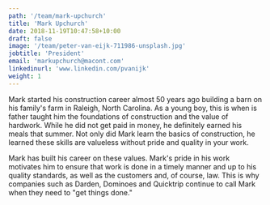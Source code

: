 ```yaml
---
path: '/team/mark-upchurch'
title: 'Mark Upchurch'
date: 2018-11-19T10:47:58+10:00
draft: false
image: '/team/peter-van-eijk-711986-unsplash.jpg'
jobtitle: 'President'
email: 'markupchurch@macont.com'
linkedinurl: 'www.linkedin.com/pvanijk'
weight: 1
---
```


Mark started his construction career almost 50 years ago building a barn on his family's farm in Raleigh, North Carolina. As a young boy, this is when is father taught him the foundations of construction and the value of hardwork. While he did not get paid in money, he definitely earned his meals that summer. Not only did Mark learn the basics of construction, he learned these skills are valueless without pride and quality in your work.

Mark has built his career on these values. Mark's pride in his work motivates him to ensure that work is done in a timely manner and up to his quality standards, as well as the customers and, of course, law. This is why companies such as Darden, Dominoes and Quicktrip continue to call Mark when they need to "get things done." 